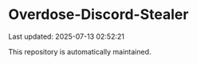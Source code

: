 # Overdose-Discord-Stealer

Last updated: 2025-07-13 02:52:21

This repository is automatically maintained.
